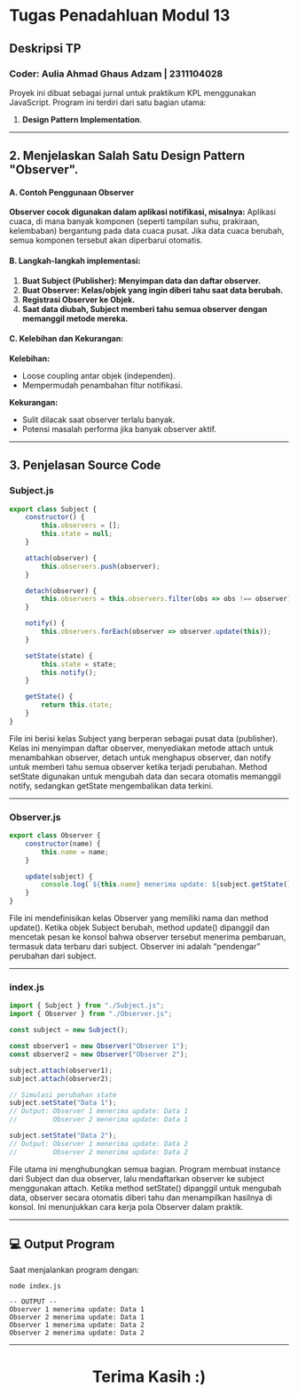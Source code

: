 # Tugas Penadahluan Modul 13

## Deskripsi TP
<h3>Coder: Aulia Ahmad Ghaus Adzam | 2311104028</h3>

Proyek ini dibuat sebagai jurnal untuk praktikum KPL menggunakan JavaScript. Program ini terdiri dari satu bagian utama:
1. **Design Pattern Implementation**.
---
## 2. Menjelaskan Salah Satu Design Pattern "Observer".

#### A. Contoh Penggunaan Observer
**Observer cocok digunakan dalam aplikasi notifikasi, misalnya:**
Aplikasi cuaca, di mana banyak komponen (seperti tampilan suhu, prakiraan, kelembaban) bergantung pada data cuaca pusat. Jika data cuaca berubah, semua komponen tersebut akan diperbarui otomatis.

#### B. Langkah-langkah implementasi:
1. **Buat Subject (Publisher): Menyimpan data dan daftar observer.**
2. **Buat Observer: Kelas/objek yang ingin diberi tahu saat data berubah.**
3. **Registrasi Observer ke Objek.**
4. **Saat data diubah, Subject memberi tahu semua observer dengan memanggil metode mereka.**

#### C. Kelebihan dan Kekurangan:
**Kelebihan:**
- Loose coupling antar objek (independen).
- Mempermudah penambahan fitur notifikasi.

**Kekurangan:**
- Sulit dilacak saat observer terlalu banyak.
- Potensi masalah performa jika banyak observer aktif.

---

## 3. Penjelasan Source Code

### Subject.js
```javascript
export class Subject {
    constructor() {
        this.observers = [];
        this.state = null;
    }

    attach(observer) {
        this.observers.push(observer);
    }

    detach(observer) {
        this.observers = this.observers.filter(obs => obs !== observer);
    }

    notify() {
        this.observers.forEach(observer => observer.update(this));
    }

    setState(state) {
        this.state = state;
        this.notify();
    }

    getState() {
        return this.state;
    }
}
```
<p>File ini berisi kelas Subject yang berperan sebagai pusat data (publisher). Kelas ini menyimpan daftar observer, menyediakan metode attach untuk menambahkan observer, detach untuk menghapus observer, dan notify untuk memberi tahu semua observer ketika terjadi perubahan. Method setState digunakan untuk mengubah data dan secara otomatis memanggil notify, sedangkan getState mengembalikan data terkini.</p>

---

### Observer.js
```javascript
export class Observer {
    constructor(name) {
        this.name = name;
    }

    update(subject) {
        console.log(`${this.name} menerima update: ${subject.getState()}`);
    }
}
```
<p>File ini mendefinisikan kelas Observer yang memiliki nama dan method update(). Ketika objek Subject berubah, method update() dipanggil dan mencetak pesan ke konsol bahwa observer tersebut menerima pembaruan, termasuk data terbaru dari subject. Observer ini adalah “pendengar” perubahan dari subject.</p>

---

### index.js

```javascript
import { Subject } from "./Subject.js";
import { Observer } from "./Observer.js";

const subject = new Subject();

const observer1 = new Observer("Observer 1");
const observer2 = new Observer("Observer 2");

subject.attach(observer1);
subject.attach(observer2);

// Simulasi perubahan state
subject.setState("Data 1");
// Output: Observer 1 menerima update: Data 1
//         Observer 2 menerima update: Data 1

subject.setState("Data 2");
// Output: Observer 1 menerima update: Data 2
//         Observer 2 menerima update: Data 2
```
<p>File utama ini menghubungkan semua bagian. Program membuat instance dari Subject dan dua observer, lalu mendaftarkan observer ke subject menggunakan attach. Ketika method setState() dipanggil untuk mengubah data, observer secara otomatis diberi tahu dan menampilkan hasilnya di konsol. Ini menunjukkan cara kerja pola Observer dalam praktik.</p>

---

## 💻 Output Program
Saat menjalankan program dengan:
```
node index.js
```

```
-- OUTPUT --
Observer 1 menerima update: Data 1
Observer 2 menerima update: Data 1
Observer 1 menerima update: Data 2
Observer 2 menerima update: Data 2
```
---

<h1 style ='text-align: center'>Terima Kasih :)</h1>